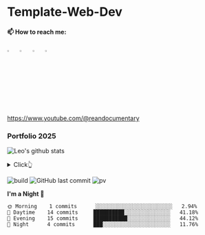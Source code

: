 # Template-Web-Dev

  #### 📫 How to reach me:
[<img src="https://img.icons8.com/?size=100&id=118497&format=png&color=000000" width="3.5%"/>](https://www.facebook.com/reandocumentary/)  &nbsp; 
[<img src="https://img.icons8.com/?size=100&id=cs0F7pb81QnM&format=png&color=000000" width="3.5%"/>](https://www.youtube.com/@reandocumentary)  &nbsp; 
[<img src="https://img.icons8.com/color/48/000000/twitter.png" width="3.5%"/>](https://twitter.com/sciencepal)  &nbsp; 
[<img src="https://img.icons8.com/color/48/000000/linkedin.png" width="3.5%"/>](https://www.linkedin.com/in/adityapal1/)  &nbsp; 

https://www.youtube.com/@reandocumentary

  

### Portfolio 2025


![Leo's github stats](https://github-readme-stats.vercel.app/api?username=mopig&show_icons=true&theme=dracula&hide=stars,issues)

<details>
  <summary>Click👆</summary>
  <pre>
  🤷‍♂️
  </pre>
</details>

![build](https://github.com/mopig/mopig/workflows/build/badge.svg)
![GitHub last commit](https://img.shields.io/github/last-commit/mopig/mopig)
![pv](https://pageview.vercel.app/?github_user=mopig)


**I'm a Night 🦉** 

```text
🌞 Morning    1 commits      ░░░░░░░░░░░░░░░░░░░░░░░░░   2.94% 
🌆 Daytime    14 commits     ██████████░░░░░░░░░░░░░░░   41.18% 
🌃 Evening    15 commits     ███████████░░░░░░░░░░░░░░   44.12% 
🌙 Night      4 commits      ███░░░░░░░░░░░░░░░░░░░░░░   11.76%
